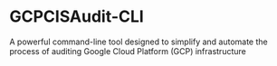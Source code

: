 # GCPCISAudit-CLI
A powerful command-line tool designed to simplify and automate the process of auditing Google Cloud Platform (GCP) infrastructure
